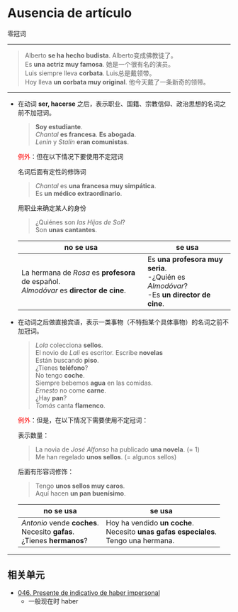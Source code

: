 # Ausencia de artículo
零冠词

----

> Alberto **se ha hecho budista**. Alberto变成佛教徒了。
> <br>
> Es **una actriz muy famosa**. 她是一个很有名的演员。
> <br>
> Luis siempre lleva **corbata**. Luis总是戴领带。
> <br>
> Hoy lleva **un corbata muy original**. 他今天戴了一条新奇的领带。

----

* 在动词 **ser, hacerse** 之后，表示职业、国籍、宗教信仰、政治思想的名词之前不加冠词。
  > **Soy estudiante**. <br>
  > _Chantal_ **es francesa**. **Es abogada**. <br>
  > _Lenin_ y _Stalin_ **eran comunistas**.

  <font color="red">例外</font>：但在以下情况下要使用不定冠词

  名词后面有定性的修饰词
  > _Chantal_ es **una francesa muy simpática**. <br>
  > Es **un médico extraordinario**.

  用职业来确定某人的身份
  > ¿Quiénes son _las Hijas de Sol_? <br>
  > Son **unas cantantes**.

  | no se usa | se usa |
  | --- | --- |
  | La hermana de _Rosa_ es **profesora** de español. <br> _Almodóvar_ es **director de cine**. | Es **una profesora muy seria**. <br> -¿Quién es _Almodóvar_? <br> -Es **un director de cine**. |


* 在动词之后做直接宾语，表示一类事物（不特指某个具体事物）的名词之前不加冠词。
  > _Lola_ colecciona **sellos**. <br>
  > El novio de _Lali_ es escritor. Escribe **novelas**   <br>
  > Están buscando **piso**. <br>
  > ¿Tienes **teléfono**? <br>
  > No tengo **coche**. <br>
  > Siempre bebemos **agua** en las comidas. <br>
  > _Ernesto_ no come **carne**. <br>
  > ¿Hay **pan**? <br>
  > _Tomás_ canta **flamenco**.

  <font color="red">例外</font>：但是，在以下情况下需要使用不定冠词：

  表示数量：

  > La novia de _José Alfonso_ ha publicado **una novela**. (= 1) <br>
  > Me han regelado **unos sellos**. (= algunos sellos)

  后面有形容词修饰：

  > Tengo **unos sellos muy caros**. <br>
  > Aquí hacen **un pan buenísimo**.

  | no se usa | se usa |
  | --- | --- |
  | _Antonio_ vende **coches**. <br> Necesito **gafas**. <br> ¿Tienes **hermanos**? | Hoy ha vendido **un coche**. <br> Necesito **unas gafas especiales**. <br> Tengo una hermana.|

-----

## 相关单元
- [046. Presente de indicativo de haber impersonal](047-hay-un-vaso-en-la-mesa.md)
  - 一般现在时 haber
